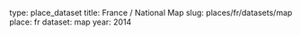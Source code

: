 type: place_dataset
title: France / National Map
slug: places/fr/datasets/map
place: fr
dataset: map
year: 2014
